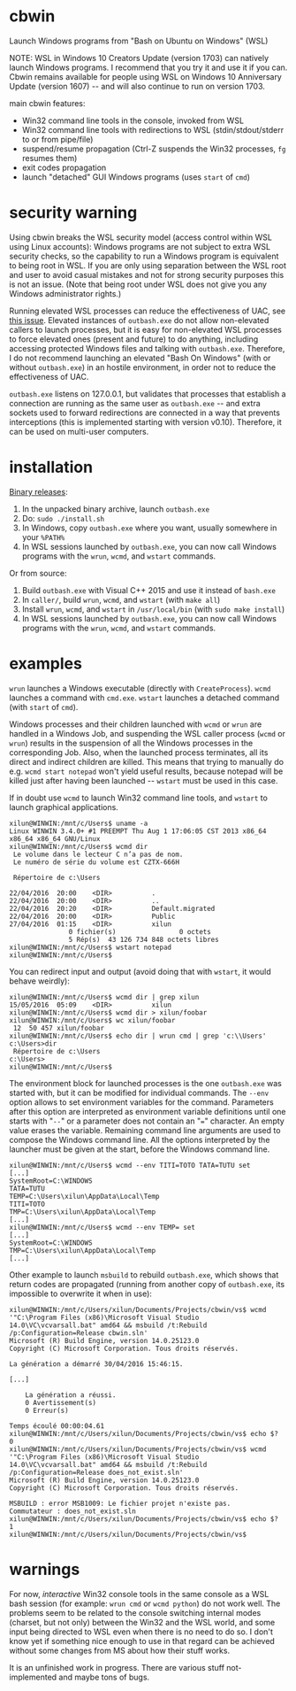 # cbwin

Launch Windows programs from "Bash on Ubuntu on Windows" (WSL)

NOTE: WSL in Windows 10 Creators Update (version 1703) can natively launch
Windows programs. I recommend that you try it and use it if you can. Cbwin
remains available for people using WSL on Windows 10 Anniversary Update
(version 1607) -- and will also continue to run on version 1703.

main cbwin features:

* Win32 command line tools in the console, invoked from WSL
* Win32 command line tools with redirections to WSL (stdin/stdout/stderr to or from pipe/file)
* suspend/resume propagation (Ctrl-Z suspends the Win32 processes, `fg` resumes them)
* exit codes propagation
* launch "detached" GUI Windows programs (uses `start` of `cmd`)


# security warning

Using cbwin breaks the WSL security model (access control within WSL using Linux
accounts): Windows programs are not subject to extra WSL security checks, so the
capability to run a Windows program is equivalent to being root in WSL. If you
are only using separation between the WSL root and user to avoid casual mistakes
and not for strong security purposes this is not an issue. (Note that being root
under WSL does not give you any Windows administrator rights.)

Running elevated WSL processes can reduce the effectiveness of UAC, see
[this issue](https://github.com/Microsoft/BashOnWindows/issues/626).
Elevated instances of `outbash.exe` do not allow non-elevated callers to launch
processes, but it is easy for non-elevated WSL processes to force elevated ones
(present and future) to do anything, including accessing protected Windows files
and talking with `outbash.exe`. Therefore, I do not recommend launching an
elevated "Bash On Windows" (with or without `outbash.exe`) in an hostile
environment, in order not to reduce the effectiveness of UAC.

`outbash.exe` listens on 127.0.0.1, but validates that processes that establish
a connection are running as the same user as `outbash.exe` -- and extra sockets
used to forward redirections are connected in a way that prevents interceptions
(this is implemented starting with version v0.10). Therefore, it can be used on
multi-user computers.

# installation

[Binary releases](https://github.com/xilun/cbwin/releases):

1. In the unpacked binary archive, launch `outbash.exe`
2. Do: `sudo ./install.sh`
3. In Windows, copy `outbash.exe` where you want, usually somewhere in your `%PATH%`
4. In WSL sessions launched by `outbash.exe`, you can now call Windows programs with the `wrun`, `wcmd`, and `wstart` commands.

Or from source:

1. Build `outbash.exe` with Visual C++ 2015 and use it instead of `bash.exe`
2. In `caller/`, build `wrun`, `wcmd`, and `wstart` (with `make all`)
3. Install `wrun`, `wcmd`, and `wstart` in `/usr/local/bin` (with `sudo make install`)
4. In WSL sessions launched by `outbash.exe`, you can now call Windows programs with the `wrun`, `wcmd`, and `wstart` commands.


# examples

`wrun` launches a Windows executable (directly with `CreateProcess`).
`wcmd` launches a command with `cmd.exe`.
`wstart` launches a detached command (with `start` of `cmd`).

Windows processes and their children launched with `wcmd` or `wrun` are handled
in a Windows Job, and suspending the WSL caller process (`wcmd` or `wrun`)
results in the suspension of all the Windows processes in the corresponding Job.
Also, when the launched process terminates, all its direct and indirect children
are killed. This means that trying to manually do e.g. `wcmd start notepad`
won't yield useful results, because notepad will be killed just after having
been launched -- `wstart` must be used in this case.

If in doubt use `wcmd` to launch Win32 command line tools, and `wstart` to
launch graphical applications.

    xilun@WINWIN:/mnt/c/Users$ uname -a
    Linux WINWIN 3.4.0+ #1 PREEMPT Thu Aug 1 17:06:05 CST 2013 x86_64 x86_64 x86_64 GNU/Linux
    xilun@WINWIN:/mnt/c/Users$ wcmd dir
     Le volume dans le lecteur C n’a pas de nom.
     Le numéro de série du volume est CZTX-666H
    
     Répertoire de c:\Users
    
    22/04/2016  20:00    <DIR>          .
    22/04/2016  20:00    <DIR>          ..
    22/04/2016  20:20    <DIR>          Default.migrated
    22/04/2016  20:00    <DIR>          Public
    27/04/2016  01:15    <DIR>          xilun
                   0 fichier(s)                0 octets
                   5 Rép(s)  43 126 734 848 octets libres
    xilun@WINWIN:/mnt/c/Users$ wstart notepad
    xilun@WINWIN:/mnt/c/Users$ 

You can redirect input and output (avoid doing that with `wstart`, it would
behave weirdly):

    xilun@WINWIN:/mnt/c/Users$ wcmd dir | grep xilun
    15/05/2016  05:09    <DIR>          xilun
    xilun@WINWIN:/mnt/c/Users$ wcmd dir > xilun/foobar
    xilun@WINWIN:/mnt/c/Users$ wc xilun/foobar
     12  50 457 xilun/foobar
    xilun@WINWIN:/mnt/c/Users$ echo dir | wrun cmd | grep 'c:\\Users'
    c:\Users>dir
     Répertoire de c:\Users
    c:\Users>
    xilun@WINWIN:/mnt/c/Users$ 

The environment block for launched processes is the one `outbash.exe` was
started with, but it can be modified for individual commands. The `--env` option
allows to set environment variables for the command. Parameters after this
option are interpreted as environment variable definitions until one starts with
"`--`" or a parameter does not contain an "`=`" character. An empty value erases
the variable. Remaining command line arguments are used to compose the Windows
command line. All the options interpreted by the launcher must be given at the
start, before the Windows command line.

    xilun@WINWIN:/mnt/c/Users$ wcmd --env TITI=TOTO TATA=TUTU set
    [...]
    SystemRoot=C:\WINDOWS
    TATA=TUTU
    TEMP=C:\Users\xilun\AppData\Local\Temp
    TITI=TOTO
    TMP=C:\Users\xilun\AppData\Local\Temp
    [...]
    xilun@WINWIN:/mnt/c/Users$ wcmd --env TEMP= set
    [...]
    SystemRoot=C:\WINDOWS
    TMP=C:\Users\xilun\AppData\Local\Temp
    [...]

Other example to launch `msbuild` to rebuild `outbash.exe`, which shows that
return codes are propagated (running from another copy of `outbash.exe`, its
impossible to overwrite it when in use):

    xilun@WINWIN:/mnt/c/Users/xilun/Documents/Projects/cbwin/vs$ wcmd '"C:\Program Files (x86)\Microsoft Visual Studio 14.0\VC\vcvarsall.bat" amd64 && msbuild /t:Rebuild /p:Configuration=Release cbwin.sln'
    Microsoft (R) Build Engine, version 14.0.25123.0
    Copyright (C) Microsoft Corporation. Tous droits réservés.
    
    La génération a démarré 30/04/2016 15:46:15.
    
    [...]
    
        La génération a réussi.
        0 Avertissement(s)
        0 Erreur(s)
    
    Temps écoulé 00:00:04.61
    xilun@WINWIN:/mnt/c/Users/xilun/Documents/Projects/cbwin/vs$ echo $?
    0
    xilun@WINWIN:/mnt/c/Users/xilun/Documents/Projects/cbwin/vs$ wcmd '"C:\Program Files (x86)\Microsoft Visual Studio 14.0\VC\vcvarsall.bat" amd64 && msbuild /t:Rebuild /p:Configuration=Release does_not_exist.sln'
    Microsoft (R) Build Engine, version 14.0.25123.0
    Copyright (C) Microsoft Corporation. Tous droits réservés.
    
    MSBUILD : error MSB1009: Le fichier projet n'existe pas.
    Commutateur : does_not_exist.sln
    xilun@WINWIN:/mnt/c/Users/xilun/Documents/Projects/cbwin/vs$ echo $?
    1
    xilun@WINWIN:/mnt/c/Users/xilun/Documents/Projects/cbwin/vs$ 


# warnings

For now, *interactive* Win32 console tools in the same console as a WSL bash
session (for example: `wrun cmd` or `wcmd python`) do not work well. The
problems seem to be related to the console switching internal modes (charset,
but not only) between the Win32 and the WSL world, and some input being directed
to WSL even when there is no need to do so. I don't know yet if something nice
enough to use in that regard can be achieved without some changes from MS about
how their stuff works.

It is an unfinished work in progress. There are various stuff not-implemented
and maybe tons of bugs.
